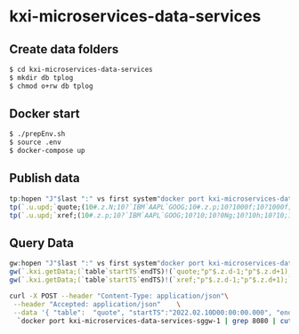 # kxi-microservices-data-services


## Create data folders 
```bash
$ cd kxi-microservices-data-services
$ mkdir db tplog
$ chmod o+rw db tplog 
```


## Docker start
```bash
$ ./prepEnv.sh
$ source .env
$ docker-compose up
```


## Publish data
```q
tp:hopen "J"$last ":" vs first system"docker port kxi-microservices-data-services-tp-1"
tp(`.u.upd;`quote;(10#.z.N;10?`IBM`AAPL`GOOG;10#.z.p;10?1000f;10?1000f;10?1000;10?1000))
tp(`.u.upd;`xref;(10#.z.p;10?`IBM`AAPL`GOOG;10?10;10?0Ng;10?10h;10?10;10?1000)) 
```


## Query Data
```q
gw:hopen "J"$last ":" vs first system"docker port kxi-microservices-data-services-sggw-1"
gw(`.kxi.getData;(`table`startTS`endTS)!(`quote;"p"$.z.d-1;"p"$.z.d+1);`f;(0#`)!())
gw(`.kxi.getData;(`table`startTS`endTS)!(`xref;"p"$.z.d-1;"p"$.z.d+1);`f;(0#`)!())
```

```bash
curl -X POST --header "Content-Type: application/json"\
 --header "Accepted: application/json"    \
 --data '{ "table":  "quote", "startTS":"2022.02.10D00:00:00.000", "endTS":"2023.02.12D00:00:00.000"}'\
  `docker port kxi-microservices-data-services-sggw-1 | grep 8080 | cut -f3 -d " "`"/kxi/getData"
```

